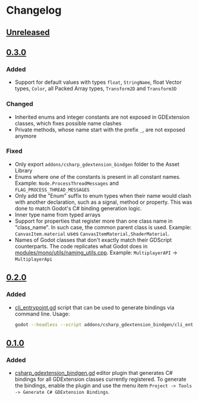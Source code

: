 # Changelog
## [Unreleased](https://github.com/gilzoide/godot-csharp-gdextension-bindgen/compare/0.3.0...HEAD)


## [0.3.0](https://github.com/gilzoide/godot-csharp-gdextension-bindgen/releases/tag/0.3.0)
### Added
- Support for default values with types `float`, `StringName`, float Vector types, `Color`, all Packed Array types, `Transform2D` and `Transform3D`

### Changed
- Inherited enums and integer constants are not exposed in GDExtension classes, which fixes possible name clashes
- Private methods, whose name start with the prefix `_`, are not exposed anymore

### Fixed
- Only export `addons/csharp_gdextension_bindgen` folder to the Asset Library
- Enums where one of the constants is present in all constant names.
  Example: `Node.ProcessThreadMessages` and `FLAG_PROCESS_THREAD_MESSAGES`
- Only add the "Enum" suffix to enum types when their name would clash with another declaration, such as a signal, method or property.
  This was done to match Godot's C# binding generation logic.
- Inner type name from typed arrays
- Support for properties that register more than one class name in "class_name".
  In such case, the common parent class is used.
  Example: `CanvasItem.material` uses `CanvasItemMaterial,ShaderMaterial`.
- Names of Godot classes that don't exactly match their GDScript counterparts.
  The code replicates what Godot does in [modules/mono/utils/naming_utils.cpp](https://github.com/godotengine/godot/blob/4.3-stable/modules/mono/utils/naming_utils.cpp).
  Example: `MultiplayerAPI` -> `MultiplayerApi`


## [0.2.0](https://github.com/gilzoide/godot-csharp-gdextension-bindgen/releases/tag/0.2.0)
### Added
- [cli_entrypoint.gd](addons/csharp_gdextension_bindgen/cli_entrypoint.gd) script that can be used to generate bindings via command line.
  Usage:
  ```sh
  godot --headless --script addons/csharp_gdextension_bindgen/cli_entrypoint.gd -- [OUTPUT_DIR] [NAMESPACE]
  ```


## [0.1.0](https://github.com/gilzoide/godot-csharp-gdextension-bindgen/releases/tag/0.1.0)
### Added
- [csharp_gdextension_bindgen.gd](addons/csharp_gdextension_bindgen/csharp_gdextension_bindgen.gd) editor plugin that generates C# bindings for all GDExtension classes currently registered.
  To generate the bindings, enable the plugin and use the menu item `Project -> Tools -> Generate C# GDExtension Bindings`.
